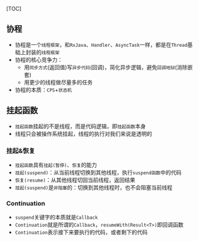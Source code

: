 [TOC]

## 协程
* 协程是一个`线程框架`，和`RxJava`、`Handler`、`AsyncTask`一样，都是在`Thread`基础上封装的`线程框架`
* 协程的核心竞争力：
	* 用`同步方式`(返回值)写`异步代码`(回调)，简化异步逻辑，避免`回调地狱`(消除嵌套)
	* 用更少的线程做尽量多的任务
* 协程的本质：`CPS`+`状态机`

## 挂起函数
* `挂起函数`挂起的不是线程，而是代码逻辑，即`挂起函数`本身
* 线程只会被操作系统挂起，线程的执行对我们来说是透明的

### 挂起&恢复
* `挂起函数`具有`挂起(暂停)`、`恢复`的能力
* `挂起(suspend)`：从当前线程切换到其他线程，执行`suspend函数`中的代码
* `恢复(resume)`：从其他线程切回当前线程，返回结果
* `挂起(suspend)`是`非阻塞`的：切换到其他线程时，也不会阻塞当前线程

### Continuation
* `suspend`关键字的本质就是`Callback`
* `Continuation`就是所谓的`Callback`，`resumeWith(Result<T>)`即回调函数
* `Continuation`表示接下来要执行的代码，或者剩下的代码
